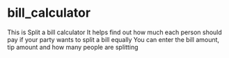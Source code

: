 # bill_calculator
This is Split a bill calculator 
It helps find out how much each person should pay if your party wants to split a bill equally
You can enter the bill amount, tip amount and how many people are splitting
